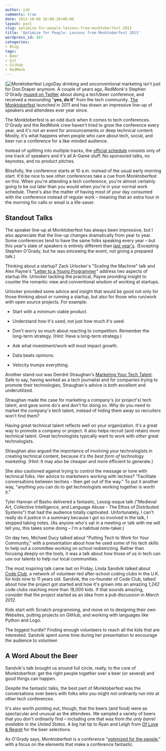```yaml
---
author: jzb
comments: true
date: 2013-10-09 16:08:28+00:00
layout: post
slug: optimize-for-people-lessons-from-monktoberfest-2013
title: 'Optimize for People: Lessons from Monktoberfest 2013'
wordpress_id: 467
categories:
- Blog
tags:
- Beer
- Git
- GitHub
- RedMonk
---
```


[![Monktoberfest Logo](blog/monktoberfest_logo.jpg)Day drinking and unconventional marketing isn't just for Don Draper anymore. A couple of years ago, RedMonk's Stephen O'Grady [mused on Twitter](https://twitter.com/sogrady/statuses/38353939124461568) about doing a tech/beer conference, and received a resounding "**yes, do it**" from the tech community. [The Monktoberfest](http://monktoberfest.com/) launched in 2011 and has drawn an impressive line-up of speakers and attendees ever year since.

The Monktoberfest is an odd duck when it comes to tech conferences. O'Grady and the RedMonk crew haven't tried to grow the conference every year, and it's not an event for announcements or deep technical content. Mostly, it's what happens when people who care about tech, social, and beer run a conference for a like-minded audience.

Instead of splitting into multiple tracks, the [official schedule](http://lanyrd.com/2013/monktoberfest/schedule/) consists only of one track of speakers and it's all A-Game stuff. No sponsored talks, no keynotes, and no product pitches.

Blissfully, the conference starts at 10 a.m. instead of the usual early morning start. It'd be nice to see other conferences take a cue from Monktoberfest on this. When you're attending a tech conference, you're almost certainly going to be out later than you would when you're in your normal work schedule. There's also the matter of having most of your day consumed with the conference instead of regular work – meaning that an extra hour in the morning for calls or email is a life-saver.


## Standout Talks


The speaker line-up at Monktoberfest has always been impressive, but I also appreciate that the line-up changes dramatically from year to year. Some conferences tend to have the same folks speaking every year – but this year's slate of speakers is entirely different than [last year's](http://lanyrd.com/2012/monktoberfest/). (Excepting Stephen O'Grady, but he was emceeing the event, not giving a prepared talk.)

Thinking about a startup? Zack Urlocker's "Scaling the Machine" talk and Alex Payne's "[Letter to a Young Programmer](https://al3x.net/2013/05/23/letter-to-a-young-programmer.html)" address two aspects of startup life. Urlocker tackling the practical, Payne providing insight to counter the romantic view and conventional wisdom of working at startups.

Urlocker provided some advice and insight that would be good not only for those thinking about or running a startup, but also for those who run/work with open source projects. For example:



	
  * Start with a minimum viable product.

	
  * Understand _how_ it's used, not just how much it's used.

	
  * Don't worry so much about reacting to competition. Remember the long-term strategy. (Hint: Have a long-term strategy.)

	
  * Ask what investment/work will most impact growth.

	
  * Data beats opinions.

	
  * Velocity trumps everything.


Another stand-out was Deirdré Straughan's [Marketing Your Tech Talent](http://www.slideshare.net/deirdrestraughan/marketing-your-tech-talent-26841731). Safe to say, having worked as a tech journalist and for companies trying to promote their technologies, Straughan's advice is both excellent and underutilized.

Straughan made the case for marketing a company's (or project's) tech talent, and gave some do's and don't for doing so. Why do you need to market the company's tech talent, instead of hiding them away so recruiters won't find them?

Having great technical talent reflects well on your organization. It's a great way to promote a company or project. It also helps recruit (and retain) _more_ technical talent. Great technologists typically want to work with _other_ great technologists.

Straughan also argued the importance of involving your technologists in creating technical content, because _it's the best form of technology marketing_. (Hint: It may also be cheaper and more efficient to generate.)

She also cautioned against trying to control the message or tone with technical folks. Her advice to marketeers working with techies? "Facilitate conversations between techies - then get out of the way." To put it another way, "anything you can do to get technologists working together is worth it."

Tyler Hannan of Basho delivered a fantastic, Lessig-esque talk ("Medieval Art, Collective Intelligence, and Language Abuse - The Ethos of Distributed Systems") that had the audience totally captivated. Unfortunately, I can't really do it justice in a summary because I got so involved in the talk, I stopped taking notes. (As anyone who's sat in a meeting or talk with me will tell you, this takes some doing – I'm a habitual note-taker.)

On day two, Michael Ducy talked about "Putting Tech to Work for Your Community," with a presentation about how he used some of his tech skills to help out a committee working on school redistricting. Rather than focusing deeply on the tools, it was a talk about how those of us in tech can use our talents to help our local communities.

The most inspiring talk came last on Friday. Linda Sandvik talked about [Code Club](https://www.codeclub.org.uk/), a network of volunteer-led after-school coding clubs in the U.K. for kids nine to 11 years old. Sandvik, the co-founder of Code Club, talked about how the project got started and how it's grown into an amazing _1,242_ code clubs reaching more than 18,000 kids. If that sounds amazing, consider that the project started as an idea from a pub discussion in _March 2012_.

Kids start with Scratch programming, and move on to designing their own Websites, putting projects on GitHub, and working with languages like Python and Logo.

The biggest hurdle? Finding enough volunteers to reach all the kids that are interested. Sandvik spent some time during her presentation to encourage the audience to volunteer.


## A Word About the Beer


Sandvik's talk brought us around full circle, really, to the core of Monktoberfest: get the right people together over a beer (or several) and good things can happen.

Despite the fantastic talks, the best part of Monktoberfest was the conversations over beers with folks who you might not ordinarily run into at other tech conferences.

It's also worth pointing out, though, that the beers (and food) were as spectacular and unusual as the attendees. We sampled a variety of beers that you don't ordinarily find – including one that was from _the only barrel available in the United States_. A big hat tip to Ryan and Leigh from [Of Love & Regret](http://ofloveandregret.com/) for the beer selections.

As O'Grady says, Monktoberfest is a conference "[optimized for the people](http://redmonk.com/sogrady/2013/10/07/monktoberfest-2013/)," with a focus on the elements that make a conference fantastic.
